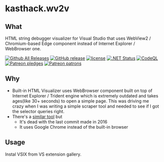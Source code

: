# kasthack.wv2v

## What

HTML string debugger visualizer for Visual Studio that uses WebView2 / Chromium-based Edge component instead of Internet Explorer / WebBrowser one.

[![Github All Releases](https://img.shields.io/github/downloads/kasthack-labs/kasthack.wv2v/total.svg)](https://github.com/kasthack-labs/kasthack.wv2v/releases/latest)
[![GitHub release](https://img.shields.io/github/release/kasthack-labs/kasthack.wv2v.svg)](https://github.com/kasthack-labs/kasthack.wv2v/releases/latest)
[![license](https://img.shields.io/github/license/kasthack-labs/kasthack.wv2v.svg)](LICENSE)
[![.NET Status](https://github.com/kasthack-labs/kasthack.wv2v/workflows/.NET/badge.svg)](https://github.com/kasthack-labs/kasthack.wv2v/actions?query=workflow%3A.NET)
[![CodeQL](https://github.com/kasthack-labs/kasthack.wv2v/workflows/CodeQL/badge.svg)](https://github.com/kasthack-labs/kasthack.wv2v/actions?query=workflow%3ACodeQL)
[![Patreon pledges](https://img.shields.io/endpoint.svg?url=https%3A%2F%2Fshieldsio-patreon.vercel.app%2Fapi%3Fusername%3Dkasthack%26type%3Dpledges&style=flat)](https://patreon.com/kasthack)
[![Patreon patrons](https://img.shields.io/endpoint.svg?url=https%3A%2F%2Fshieldsio-patreon.vercel.app%2Fapi%3Fusername%3Dkasthack%26type%3Dpatrons&style=flat)](https://patreon.com/kasthack)

## Why

* Built-in HTML Visualizer uses WebBrowser component built on top of Internet Explorer / Trident engine which is extremely outdated and takes ages(like 30+ seconds) to open a simple page. This was driving me crazy when I was writing a simple scraper tool and needed to see if I got the selector queries right.
* There's a [similar tool](https://github.com/eladnava/chrome-visualizer/) but
    * It's dead with the last commit made in 2016
    * It uses Google Chrome instead of the built-in browser

## Usage

Instal VSIX from VS extension gallery.
